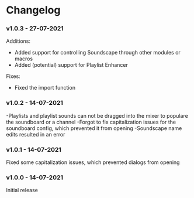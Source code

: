# Changelog
### v1.0.3 - 27-07-2021

Additions:
<ul>
<li>Added support for controlling Soundscape through other modules or macros</li>
<li>Added (potential) support for Playlist Enhancer</li>
</ul>

Fixes:
<ul>
<li>Fixed the import function</li>
</ul>

### v1.0.2 - 14-07-2021
-Playlists and playlist sounds can not be dragged into the mixer to populare the soundboard or a channel
-Forgot to fix capitalization issues for the soundboard config, which prevented it from opening
-Soundscape name edits resulted in an error

### v1.0.1 - 14-07-2021
Fixed some capitalization issues, which prevented dialogs from opening

### v1.0.0 - 14-07-2021
Initial release<br>